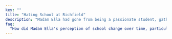 ```yaml
---
key: ""
title: "Hating School at Richfield"
description: "Madam Ella had gone from being a passionate student, gathering others to study every Saturday, to hating the sight of any book with the Richfield logo on it. It was a slow decent to hell, thankfully she was strong enough to notice and analyze what was the root cause of the change. Also bookmark the page 'Recovering from Richfield', for how she fought to regain her love for 'knowledge' again and propel her doctorate journey despite Richfield."
faq:
  "How did Madam Ella's perception of school change over time, particularly in relation to her experiences at Richfield?": "Madam Ella's transition from being a passionate student who organized study sessions every Saturday to hating school, resulted from negative experiences and challenges she faced at Richfield, which eroded her enthusiasm and love for academia.<!-- Factors include negative experiences such as inadequate support, academic challenges, institutional shortcomings, and a decline in the quality teachers' support at Richfield, which collectively contributed to Madam Ella's growing dissatisfaction and aversion towards the institution.--> Thee negative experiences were a catalyst for her to reflect, analyze, and ultimately take action to address the root causes of her dissatisfaction, leading her to embark on a journey of recovery and reclaiming her passion for academia."
---
```

